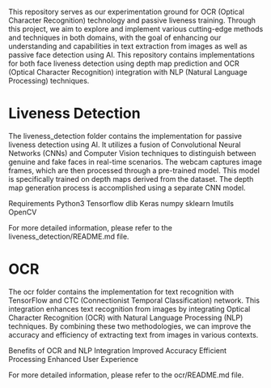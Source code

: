 This repository serves as our experimentation ground for OCR (Optical Character Recognition) technology and passive liveness training. Through this project, we aim to explore and implement various cutting-edge methods and techniques in both domains, with the goal of enhancing our understanding and capabilities in text extraction from images as well as passive face detection using AI. This repository contains implementations for both face liveness detection using depth map prediction and OCR (Optical Character Recognition) integration with NLP (Natural Language Processing) techniques.

# Liveness Detection
The liveness_detection folder contains the implementation for passive liveness detection using AI. It utilizes a fusion of Convolutional Neural Networks (CNNs) and Computer Vision techniques to distinguish between genuine and fake faces in real-time scenarios. The webcam captures image frames, which are then processed through a pre-trained model. This model is specifically trained on depth maps derived from the dataset. The depth map generation process is accomplished using a separate CNN model.

Requirements
Python3
Tensorflow
dlib
Keras
numpy
sklearn
Imutils
OpenCV

For more detailed information, please refer to the liveness_detection/README.md file.

# OCR
The ocr folder contains the implementation for text recognition with TensorFlow and CTC (Connectionist Temporal Classification) network. This integration enhances text recognition from images by integrating Optical Character Recognition (OCR) with Natural Language Processing (NLP) techniques. By combining these two methodologies, we can improve the accuracy and efficiency of extracting text from images in various contexts.

Benefits of OCR and NLP Integration
Improved Accuracy
Efficient Processing
Enhanced User Experience

For more detailed information, please refer to the ocr/README.md file.
